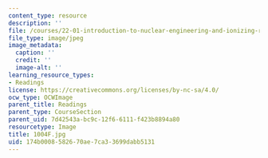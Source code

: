 ```yaml
---
content_type: resource
description: ''
file: /courses/22-01-introduction-to-nuclear-engineering-and-ionizing-radiation-fall-2016/174b0008582670ae7ca33699dabb5131_1004F.jpg
file_type: image/jpeg
image_metadata:
  caption: ''
  credit: ''
  image-alt: ''
learning_resource_types:
- Readings
license: https://creativecommons.org/licenses/by-nc-sa/4.0/
ocw_type: OCWImage
parent_title: Readings
parent_type: CourseSection
parent_uid: 7d42543a-bc9c-12f6-6111-f423b8894a80
resourcetype: Image
title: 1004F.jpg
uid: 174b0008-5826-70ae-7ca3-3699dabb5131
---
```

